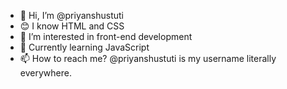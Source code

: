 - 👋 Hi, I’m @priyanshustuti
- 😊 I know HTML and CSS
- 👀 I’m interested in front-end development
- 🌱 Currently learning JavaScript
- 📫 How to reach me? @priyanshustuti is my username literally everywhere.

<!---
priyanshustuti/priyanshustuti is a ✨ special ✨ repository because its `README.md` (this file) appears on your GitHub profile.
You can click the Preview link to take a look at your changes.
--->
